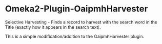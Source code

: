 Omeka2-Plugin-OaipmhHarvester
=============================

Selective Harvesting - Finds a record to harvest with the search word in the Title 
(exactly how it appears in the search text).

This is a simple modification/addition to the OaipmhHarvester plugin.
